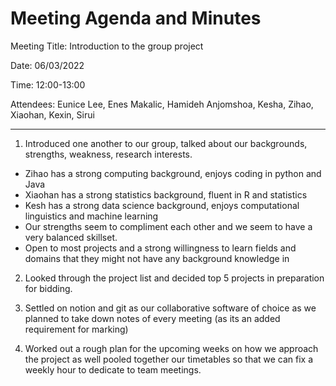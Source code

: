 # Meeting Agenda and Minutes

Meeting Title: Introduction to the group project

Date: 06/03/2022

Time: 12:00-13:00

Attendees: Eunice Lee, Enes Makalic, Hamideh Anjomshoa, Kesha, Zihao, Xiaohan, Kexin, Sirui

______________________________________________________________________________________________________

1) Introduced one another to our group, talked about our backgrounds, strengths, weakness, research interests.

- Zihao has a strong computing background, enjoys coding in python and Java
- Xiaohan has a strong statistics background, fluent in R and statistics
- Kesh has a strong data science background, enjoys computational linguistics and machine learning
- Our strengths seem to compliment each other and we seem to have a very balanced skillset.
- Open to most projects and a strong willingness to learn fields and domains that they might not have any background knowledge in

2) Looked through the project list and decided top 5 projects in preparation for bidding.

3) Settled on notion and git as our collaborative software of choice as we planned to take down notes of every meeting (as its an added requirement for marking)

4) Worked out a rough plan for the upcoming weeks on how we approach the project as well pooled together our timetables so that we can fix a weekly hour to dedicate to team meetings.
